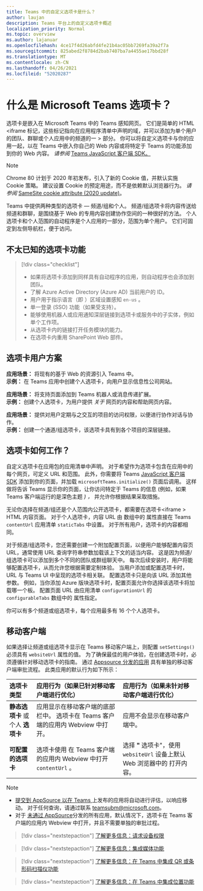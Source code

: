 ```yaml
---
title: Teams 中的自定义选项卡是什么？
author: laujan
description: Teams 平台上的自定义选项卡概述
localization_priority: Normal
ms.topic: overview
ms.author: lajanuar
ms.openlocfilehash: 4ce17f4d26abfd4fe21b4ac05bb7269fa39a2f7a
ms.sourcegitcommit: 825abed2f8784d2bab7407ba7a4455ae17bbd28f
ms.translationtype: MT
ms.contentlocale: zh-CN
ms.lasthandoff: 04/26/2021
ms.locfileid: "52020287"
---
```

# <a name="what-are-microsoft-teams-tabs"></a>什么是 Microsoft Teams 选项卡？

选项卡是嵌入在 Microsoft Teams 中的 Teams 感知网页。 它们是简单的 HTML <iframe 标记，这些标记指向在应用程序清单中声明的域，并可以添加为单个用户的团队、群聊或个人应用中的频道的一 \> 部分。 你可以将自定义选项卡与你的应用一起，以在 Teams 中嵌入你自己的 Web 内容或将特定于 Teams 的功能添加到你的 Web 内容。 *请参阅* [Teams JavaScript 客户端 SDK。](/javascript/api/overview/msteams-client)

> [!NOTE]
> Chrome 80 计划于 2020 年初发布，引入了新的 Cookie 值，并默认实施 Cookie 策略。 建议设置 Cookie 的预定用途，而不是依赖默认浏览器行为。 *请参阅* [SameSite cookie attribute (2020 update)](../resources/samesite-cookie-update.md)。

Teams 中提供两种类型的选项卡 — 频道/组和个人。 频道/组选项卡将内容传送给频道和群聊，是围绕基于 Web 的专用内容创建协作空间的一种很好的方法。 个人选项卡和个人范围的自动程序是个人应用的一部分，范围为单个用户。 它们可固定到左侧导航栏，便于访问。

## <a name="lesser-known-tab-features"></a>不太已知的选项卡功能

> [!div class="checklist"]
>
> * 如果将选项卡添加到同样具有自动程序的应用，则自动程序也会添加到团队。
> * 了解 Azure Active Directory (Azure AD) 当前用户的 ID。
> * 用户用于指示语言（即 ）区域设置感知 `en-us` 。 
> * 单一登录 (SSO) 功能（如果受支持）。
> * 能够使用机器人或应用通知深层链接到选项卡或服务中的子实体，例如单个工作项。
> * 从选项卡内的链接打开任务模块的能力。
> * 在选项卡内重用 SharePoint Web 部件。

## <a name="tabs-user-scenarios"></a>选项卡用户方案

**应用场景：** 将现有的基于 Web 的资源引入 Teams 中。 \
**示例：** 在 Teams 应用中创建个人选项卡，向用户显示信息性公司网站。

**应用场景：** 将支持页面添加到 Teams 机器人或消息传递扩展。 \
**示例：** 创建个人选项卡，为用户提供 *关于* 网页的内容和帮助网页内容。

**应用场景：** 提供对用户定期与之交互的项目的访问权限，以便进行协作对话与协作。 \
**示例：** 创建一个通道/组选项卡，该选项卡具有到各个项目的深层链接。

## <a name="how-do-tabs-work"></a>选项卡如何工作？

自定义选项卡在应用包的应用清单中声明。 对于希望作为选项卡包含在应用中的每个网页，可定义 URL 和范围。 此外，你需要将 Teams [JavaScript 客户端 SDK](/javascript/api/overview/msteams-client) 添加到你的页面，并加载 `microsoftTeams.initialize()` 页面后调用。 这样做将告诉 Teams 显示你的页面，让你访问特定于 Teams 的信息 (例如，如果 Teams 客户端运行的是深色主题 *) ，* 并允许你根据结果采取措施。

无论你选择在频道/组还是个人范围内公开选项卡，都需要在选项卡<iframe \> HTML 内容页面。 [](~/tabs/how-to/create-tab-pages/content-page.md)对于个人选项卡，内容 URL 由 数组中的 属性直接在 Teams `contentUrl` 应用清单 `staticTabs` 中设置。 对于所有用户，选项卡的内容都相同。

对于频道/组选项卡，您还需要创建一个附加配置页面，以便用户能够配置内容页 URL，通常使用 URL 查询字符串参数加载该上下文的适当内容。 这是因为频道/组选项卡可以添加到多个不同的团队或群组聊天中。 每次后续安装时，用户将能够配置选项卡，从而允许您根据需要定制体验。 当用户添加或配置选项卡时，URL 与 Teams UI 中呈现的选项卡相关联。 配置选项卡只是向该 URL 添加其他参数。 例如，当你添加 Azure 版块选项卡时，配置页面允许你选择该选项卡将加载哪一个板。 配置页面 URL 由应用清单  `configurationUrl` 的 `configurableTabs` 数组中的 属性指定。

你可以有多个频道或组选项卡，每个应用最多有 16 个个人选项卡。

## <a name="mobile-clients"></a>移动客户端

如果选择让频道或组选项卡显示在 Teams 移动客户端上，则配置 `setSettings()` 必须具有 `websiteUrl` 属性的值。 为了确保最佳的用户体验，在创建选项卡时，必须遵循针对[](~/tabs/design/tabs-mobile.md)移动选项卡的指南。 通过 [Appsource 分发的应用](~/concepts/deploy-and-publish/appsource/publish.md) 具有单独的移动客户端审批流程。 此类应用的默认行为如下所示：

| **选项卡类型** | **应用行为（如果已针对移动客户端进行优化）** | **应用行为（如果未针对移动客户端进行优化）** |
|:-----|:-----|:-----|
| **静态选项卡** 或个人 **选项卡**|应用显示在移动客户端的底部栏中。 选项卡在 Teams 客户端的应用内 Webview 中打开。 | 应用不会显示在移动客户端中。 |
| **可配置的选项卡** | 选项卡使用 在 Teams 客户端的应用内 Webview 中打开 `contentUrl` 。 | 选择 **"** 选项卡"，使用 `websiteUrl` 设备上默认 Web 浏览器中的 打开内容。 |


> [!NOTE]
>
> * [提交到 AppSource 以在 Teams ](../concepts/deploy-and-publish/overview.md#publish-to-appsource) 上发布的应用将自动进行评估，以响应移动。 对于任何查询，请通过联系 teamsubm@microsoft.com。
> * 对于 [未通过 AppSource](../concepts/deploy-and-publish/overview.md)分发的所有应用，默认情况下，选项卡在 Teams 客户端的应用内 Webview 中打开，并且不需要单独的审批过程。

> [!div class="nextstepaction"]
> [了解更多信息：请求设备权限](../concepts/device-capabilities/native-device-permissions.md)

> [!div class="nextstepaction"]
> [了解更多信息：集成媒体功能](../concepts/device-capabilities/mobile-camera-image-permissions.md)

> [!div class="nextstepaction"]
> [了解更多信息：在 Teams 中集成 QR 或条形码扫描仪功能](../concepts/device-capabilities/qr-barcode-scanner-capability.md)

> [!div class="nextstepaction"]
> [了解更多信息：在 Teams 中集成位置功能](../concepts/device-capabilities/location-capability.md)
